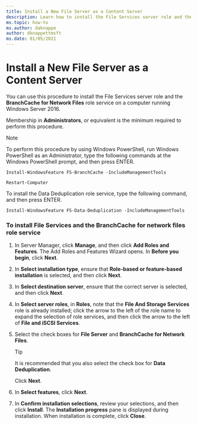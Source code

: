 ```yaml
---
title: Install a New File Server as a Content Server
description: Learn how to install the File Services server role and the BranchCache for Network Files role service on a computer running  Windows Server 2016.
ms.topic: how-to
ms.author: daknappe
author: dknappettmsft
ms.date: 01/05/2021
---
```

# Install a New File Server as a Content Server

You can use this procedure to install the File Services server role and the **BranchCache for Network Files** role service on a computer running  Windows Server 2016.

Membership in **Administrators**, or equivalent is the minimum required to perform this procedure.

> [!NOTE]
> To perform this procedure by using Windows PowerShell, run Windows PowerShell as an Administrator, type the following commands at the Windows PowerShell prompt, and then press ENTER.
>
> `Install-WindowsFeature FS-BranchCache -IncludeManagementTools`
>
> `Restart-Computer`
>
> To install the Data Deduplication role service, type the following command, and then press ENTER.
>
> `Install-WindowsFeature FS-Data-Deduplication -IncludeManagementTools`

### To install File Services and the BranchCache for network files role service

1.  In Server Manager, click **Manage**, and then click **Add Roles and Features**. The Add Roles and Features Wizard opens. In **Before you begin**, click **Next**.

2.  In **Select installation type**, ensure that **Role-based or feature-based installation** is selected, and then click **Next**.

3.  In **Select destination server**, ensure that the correct server is selected, and then click **Next**.

4.  In **Select server roles**, in **Roles**, note that the **File And Storage Services** role is already installed; click the arrow to the left of the role name to expand the selection of role services, and then click the arrow to the left of **File and iSCSI Services**.

5.  Select the check boxes for **File Server** and **BranchCache for Network Files**.

    > [!TIP]
    > It is recommended that you also select the check box for **Data Deduplication**.

    Click **Next**.

6.  In **Select features**, click **Next**.

7.  In **Confirm installation selections**, review your selections, and then click **Install**. The **Installation progress** pane is displayed during installation. When installation is complete, click **Close**.

